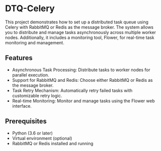 # DTQ-Celery
This project demonstrates how to set up a distributed task queue using Celery with RabbitMQ or Redis as the message broker. The system allows you to distribute and manage tasks asynchronously across multiple worker nodes. Additionally, it includes a monitoring tool, Flower, for real-time task monitoring and management.
## Features
- Asynchronous Task Processing: Distribute tasks to worker nodes for parallel execution.
- Support for RabbitMQ and Redis: Choose either RabbitMQ or Redis as the message broker.
- Task Retry Mechanism: Automatically retry failed tasks with customizable retry logic.
- Real-time Monitoring: Monitor and manage tasks using the Flower web interface.
## Prerequisites
- Python (3.6 or later)
- Virtual environment (optional)
- RabbitMQ or Redis installed and running